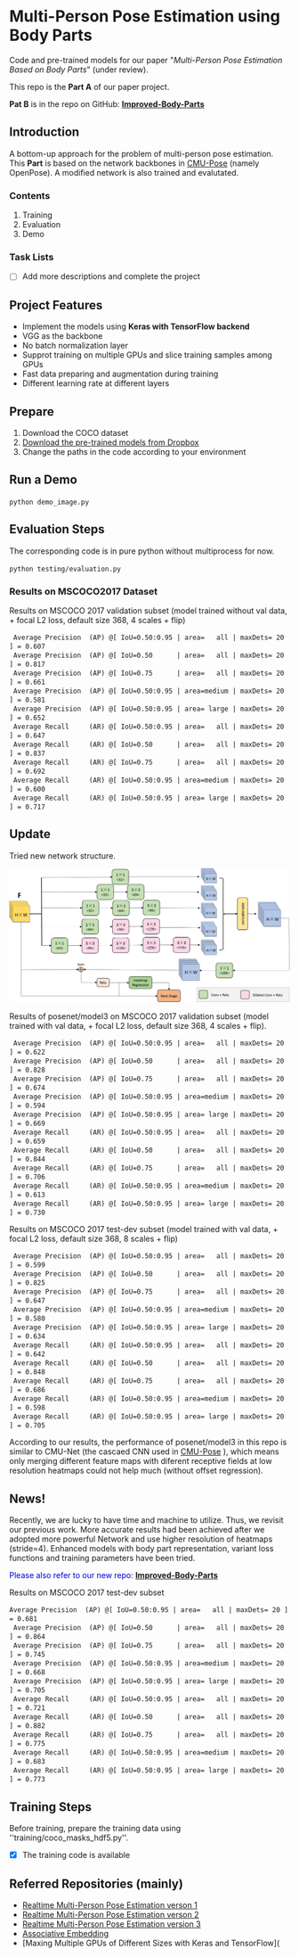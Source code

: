 # Multi-Person Pose Estimation using Body Parts

Code and pre-trained models for our paper "*Multi-Person Pose Estimation Based on Body Parts*" (under review).

This repo is the **Part A** of our paper project.

**Pat B** is in the repo on GitHub: [**Improved-Body-Parts**](https://github.com/jialee93/Improved-Body-Parts)

## Introduction

A bottom-up approach for the problem of multi-person pose estimation. This **Part** is based on the network backbones in [CMU-Pose](https://github.com/ZheC/Realtime_Multi-Person_Pose_Estimation) (namely OpenPose). A modified network is also trained and evalutated. 

### Contents

1. Training 
2. Evaluation 
3. Demo

### Task Lists

- [ ] Add more descriptions and complete the project

## Project Features

- Implement the models using **Keras with TensorFlow backend**
- VGG as the backbone
- No batch normalization layer 
- Supprot training on multiple GPUs and slice training samples among GPUs
- Fast data preparing and augmentation during training
- Different learning rate at different layers

## Prepare

1. Download the COCO dataset 
2. [Download the pre-trained models from Dropbox](https://www.dropbox.com/s/bsr03ahhnaxppnf/model%26demo.rar?dl=0) 
3. Change the paths in the code according to your environment

## Run a Demo

`python demo_image.py`

## Evaluation Steps

The corresponding code is in pure python without multiprocess for now.

`python testing/evaluation.py` 

### Results on MSCOCO2017  Dataset

Results on MSCOCO 2017 validation subset (model trained without val data, + focal L2 loss, default size 368, 4 scales + flip)

```
 Average Precision  (AP) @[ IoU=0.50:0.95 | area=   all | maxDets= 20 ] = 0.607
 Average Precision  (AP) @[ IoU=0.50      | area=   all | maxDets= 20 ] = 0.817
 Average Precision  (AP) @[ IoU=0.75      | area=   all | maxDets= 20 ] = 0.661
 Average Precision  (AP) @[ IoU=0.50:0.95 | area=medium | maxDets= 20 ] = 0.581
 Average Precision  (AP) @[ IoU=0.50:0.95 | area= large | maxDets= 20 ] = 0.652
 Average Recall     (AR) @[ IoU=0.50:0.95 | area=   all | maxDets= 20 ] = 0.647
 Average Recall     (AR) @[ IoU=0.50      | area=   all | maxDets= 20 ] = 0.837
 Average Recall     (AR) @[ IoU=0.75      | area=   all | maxDets= 20 ] = 0.692
 Average Recall     (AR) @[ IoU=0.50:0.95 | area=medium | maxDets= 20 ] = 0.600
 Average Recall     (AR) @[ IoU=0.50:0.95 | area= large | maxDets= 20 ] = 0.717
```

## Update

Tried new network structure.

![model3](posenet/model3.png)

Results of posenet/model3 on MSCOCO 2017 validation subset (model trained with val data, + focal L2 loss, default size 368, 4 scales + flip). 

```
 Average Precision  (AP) @[ IoU=0.50:0.95 | area=   all | maxDets= 20 ] = 0.622
 Average Precision  (AP) @[ IoU=0.50      | area=   all | maxDets= 20 ] = 0.828
 Average Precision  (AP) @[ IoU=0.75      | area=   all | maxDets= 20 ] = 0.674
 Average Precision  (AP) @[ IoU=0.50:0.95 | area=medium | maxDets= 20 ] = 0.594
 Average Precision  (AP) @[ IoU=0.50:0.95 | area= large | maxDets= 20 ] = 0.669
 Average Recall     (AR) @[ IoU=0.50:0.95 | area=   all | maxDets= 20 ] = 0.659
 Average Recall     (AR) @[ IoU=0.50      | area=   all | maxDets= 20 ] = 0.844
 Average Recall     (AR) @[ IoU=0.75      | area=   all | maxDets= 20 ] = 0.706
 Average Recall     (AR) @[ IoU=0.50:0.95 | area=medium | maxDets= 20 ] = 0.613
 Average Recall     (AR) @[ IoU=0.50:0.95 | area= large | maxDets= 20 ] = 0.730
```

Results on MSCOCO 2017 test-dev subset (model trained with val data, + focal L2 loss, default size 368, 8 scales + flip)

```
 Average Precision  (AP) @[ IoU=0.50:0.95 | area=   all | maxDets= 20 ] = 0.599
 Average Precision  (AP) @[ IoU=0.50      | area=   all | maxDets= 20 ] = 0.825
 Average Precision  (AP) @[ IoU=0.75      | area=   all | maxDets= 20 ] = 0.647
 Average Precision  (AP) @[ IoU=0.50:0.95 | area=medium | maxDets= 20 ] = 0.580
 Average Precision  (AP) @[ IoU=0.50:0.95 | area= large | maxDets= 20 ] = 0.634
 Average Recall     (AR) @[ IoU=0.50:0.95 | area=   all | maxDets= 20 ] = 0.642
 Average Recall     (AR) @[ IoU=0.50      | area=   all | maxDets= 20 ] = 0.848
 Average Recall     (AR) @[ IoU=0.75      | area=   all | maxDets= 20 ] = 0.686
 Average Recall     (AR) @[ IoU=0.50:0.95 | area=medium | maxDets= 20 ] = 0.598
 Average Recall     (AR) @[ IoU=0.50:0.95 | area= large | maxDets= 20 ] = 0.705
```

According to our results, the performance of posenet/model3 in this repo is similar to CMU-Net (the cascaed CNN used in [CMU-Pose](https://github.com/ZheC/Realtime_Multi-Person_Pose_Estimation) ), which means only merging different feature maps with diferent receptive fields at low resolution heatmaps could not help much (without offset regression).

## News!

Recently, we are lucky to have time and machine to utilize. Thus, we revisit our previous work. More accurate results had been achieved after we adopted more powerful Network and use higher resolution of heatmaps (stride=4). Enhanced models with body part representation, variant loss functions and training parameters have been tried. 

<font color="#0000dd">Please also refer to our new repo</font>:  [**Improved-Body-Parts**](https://github.com/jialee93/Improved-Body-Parts)

Results on MSCOCO 2017 test-dev subset 

```
Average Precision  (AP) @[ IoU=0.50:0.95 | area=   all | maxDets= 20 ] = 0.681
 Average Precision  (AP) @[ IoU=0.50      | area=   all | maxDets= 20 ] = 0.864
 Average Precision  (AP) @[ IoU=0.75      | area=   all | maxDets= 20 ] = 0.745
 Average Precision  (AP) @[ IoU=0.50:0.95 | area=medium | maxDets= 20 ] = 0.668
 Average Precision  (AP) @[ IoU=0.50:0.95 | area= large | maxDets= 20 ] = 0.705
 Average Recall     (AR) @[ IoU=0.50:0.95 | area=   all | maxDets= 20 ] = 0.721
 Average Recall     (AR) @[ IoU=0.50      | area=   all | maxDets= 20 ] = 0.882
 Average Recall     (AR) @[ IoU=0.75      | area=   all | maxDets= 20 ] = 0.775
 Average Recall     (AR) @[ IoU=0.50:0.95 | area=medium | maxDets= 20 ] = 0.683
 Average Recall     (AR) @[ IoU=0.50:0.95 | area= large | maxDets= 20 ] = 0.773
```

## Training Steps 

Before training, prepare the training data using ''training/coco_masks_hdf5.py''.

- [x] The training code is available

## Referred Repositories (mainly)

- [Realtime Multi-Person Pose Estimation verson 1](https://github.com/michalfaber/keras_Realtime_Multi-Person_Pose_Estimation)
- [Realtime Multi-Person Pose Estimation verson 2](https://github.com/anatolix/keras_Realtime_Multi-Person_Pose_Estimation)
- [Realtime Multi-Person Pose Estimation version 3](https://github.com/ZheC/Realtime_Multi-Person_Pose_Estimation)
- [Associative Embedding](https://github.com/princeton-vl/pose-ae-train)
- [Maxing Multiple GPUs of Different Sizes with Keras and TensorFlow](
